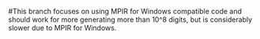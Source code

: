 #This branch focuses on using MPIR for Windows compatible code and should work for more generating more than 10^8 digits, but is considerably slower due to MPIR for Windows.
